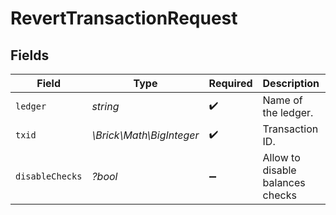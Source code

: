 # RevertTransactionRequest


## Fields

| Field                            | Type                             | Required                         | Description                      | Example                          |
| -------------------------------- | -------------------------------- | -------------------------------- | -------------------------------- | -------------------------------- |
| `ledger`                         | *string*                         | :heavy_check_mark:               | Name of the ledger.              | ledger001                        |
| `txid`                           | *\Brick\Math\BigInteger*         | :heavy_check_mark:               | Transaction ID.                  | 1234                             |
| `disableChecks`                  | *?bool*                          | :heavy_minus_sign:               | Allow to disable balances checks |                                  |